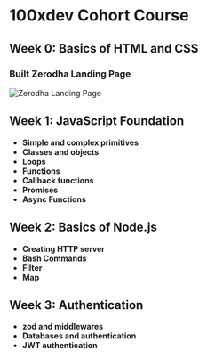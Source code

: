 # 100xdev Cohort Course

## Week 0: Basics of HTML and CSS

### Built Zerodha Landing Page
![Zerodha Landing Page](https://github.com/Tereshaa/100xdev-Course/assets/106382420/73b18fbf-7878-4a70-9527-763d5f0e1a18)

## Week 1: JavaScript Foundation
- **Simple and complex primitives**
- **Classes and objects**
- **Loops**
- **Functions**
- **Callback functions**
- **Promises**
- **Async Functions**

## Week 2: Basics of Node.js
- **Creating HTTP server**
- **Bash Commands**
- **Filter**
- **Map**

## Week 3: Authentication
- **zod and middlewares**
- **Databases and authentication**
- **JWT authentication**
